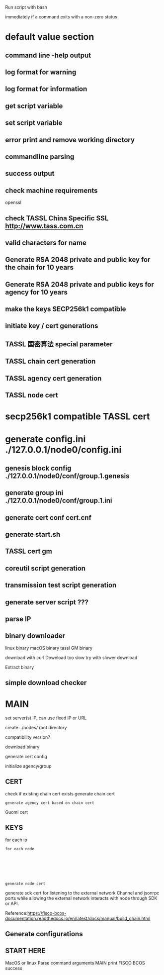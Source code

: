 Run script with bash

immediately if a command exits with a non-zero status 

# default value section






































## command line -help output




























## log format for warning





## log format for information





## get script variable







## set script variable







## error print and remove working directory









## commandline parsing













































## success output





















## check machine requirements
openssl

















## check TASSL China Specific SSL http://www.tass.com.cn










## valid characters for name


























## Generate RSA 2048 private and public key for the chain for 10 years













## Generate RSA 2048 private and public keys for agency for 10 years






















## make the keys SECP256k1 compatible















## initiate key / cert generations

























## TASSL 国密算法 special parameter










## TASSL chain cert generation























## TASSL agency cert generation



















## TASSL node cert













# secp256k1 compatible TASSL cert


































# generate config.ini ./127.0.0.1/node0/config.ini


































































## genesis block config ./127.0.0.1/node0/conf/group.1.genesis
























## generate group ini ./127.0.0.1/node0/conf/group.1.ini































## generate cert conf cert.cnf



































## generate start.sh





















## TASSL cert gm




























































































































## coreutil script generation


























































































































































## transmission test script generation
































































## generate server script ???































## parse IP














## binary downloader



linux binary
macOS binary
tassl GM binary






download with curl
 Download too slow
  try with slower download




Extract binary



## simple download checker















# MAIN


set server(s) IP, can use fixed IP or URL












create ../nodes/ root directory

compatibility version?







download binary









generate cert config




initialize agency/group






## CERT



check if existing chain cert exists
generate chain cert




	generate agency cert based on chain cert








Guomi cert













## KEYS







for each ip








	for each node







	generate node cert










































































generate sdk cert for
listening to the external network Channel and jsonrpc ports while allowing the external network interacts with node through SDK or API.













Reference:https://fisco-bcos-documentation.readthedocs.io/en/latest/docs/manual/build_chain.html






## Generate configurations









































## START HERE
MacOS or linux
Parse command arguments
MAIN
print FISCO BCOS success
